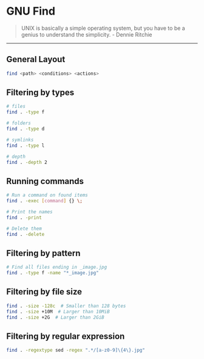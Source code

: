# GNU Find

> UNIX is basically a simple operating system, but you have to be a genius to
> understand the simplicity. - Dennie Ritchie

---

## General Layout

```bash
find <path> <conditions> <actions>
```

## Filtering by types

```bash
# files
find . -type f

# folders
find . -type d

# symlinks
find . -type l

# depth
find . -depth 2
```

## Running commands

```bash
# Run a command on found items
find . -exec [command] {} \;

# Print the names
find . -print

# Delete them
find . -delete
```

## Filtering by pattern

```bash
# Find all files ending in _image.jpg
find . -type f -name "*_image.jpg"
```

## Filtering by file size

```bash
find . -size -128c  # Smaller than 128 bytes
find . -size +10M  # Larger than 10MiB
find . -size +2G  # Larger than 2GiB
```

## Filtering by regular expression

```bash
find . -regextype sed -regex ".*/[a-z0-9]\{4\}.jpg"
```
